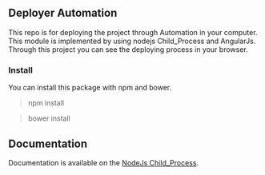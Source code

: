 ## Deployer Automation
This repo is for deploying the project through Automation in your computer. This module is implemented by using nodejs Child_Process and AngularJs. Through this project you can see the deploying process in your browser.
### Install
You can install this package with npm and bower.

> npm install


> bower install



## Documentation

Documentation is available on the [NodeJs Child_Process](https://nodejs.org/api/child_process.html "Child_Process Documentation").
